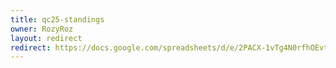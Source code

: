 ```yaml
---
title: qc25-standings
owner: RozyRoz
layout: redirect
redirect: https://docs.google.com/spreadsheets/d/e/2PACX-1vTg4N0rfhOEvtRGG2FhasBCUS-AHx7_FQSSXHfQ9PUEqSq-30NDICQ_kUM8-4l_zXtjGjTFDd_Q_dL7/pubhtml
---
```


